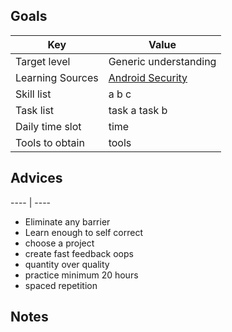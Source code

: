 ## Goals
Key | Value
---- | ----
Target level | Generic understanding
Learning Sources | [Android Security](https://github.com/ashishb/android-security-awesome)
Skill list | a b c
Task list | task a task b
Daily time slot | time
Tools to obtain | tools



## Advices
---- | ----
- Eliminate any barrier
- Learn enough to self correct
- choose a project
- create fast feedback oops
- quantity over quality
- practice minimum 20 hours
- spaced repetition


## Notes
